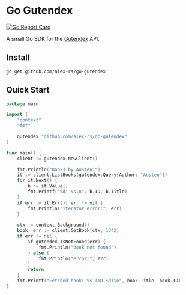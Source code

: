 # Go Gutendex

[![Go Report Card](https://goreportcard.com/badge/github.com/alex-rs/go-gutendex)](https://goreportcard.com/report/github.com/alex-rs/go-gutendex)

A small Go SDK for the [Gutendex](https://gutendex.com/) API.

## Install

```
go get github.com/alex-rs/go-gutendex
```

## Quick Start

```go
package main

import (
    "context"
    "fmt"

    gutendex "github.com/alex-rs/go-gutendex"
)

func main() {
    client := gutendex.NewClient()

    fmt.Println("Books by Austen:")
    it := client.ListBooks(gutendex.Query{Author: "Austen"})
    for it.Next() {
        b := it.Value()
        fmt.Printf("%d: %s\n", b.ID, b.Title)
    }
    if err := it.Err(); err != nil {
        fmt.Println("iterator error:", err)
    }

    ctx := context.Background()
    book, err := client.GetBook(ctx, 1342)
    if err != nil {
        if gutendex.IsNotFound(err) {
            fmt.Println("book not found")
        } else {
            fmt.Println("error:", err)
        }
        return
    }
    fmt.Printf("Fetched book: %s (ID %d)\n", book.Title, book.ID)
}
```

